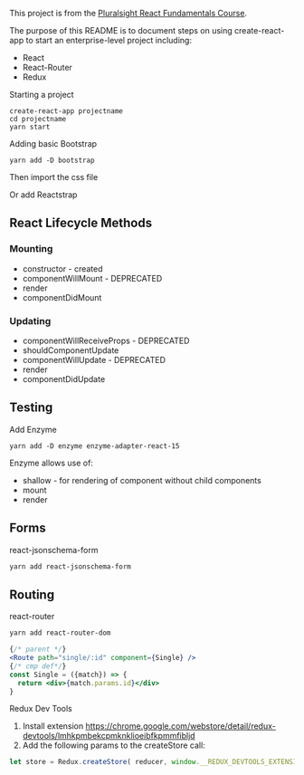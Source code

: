 

This project is from the [Pluralsight React Fundamentals Course](https://app.pluralsight.com/library/courses/react-fundamentals-update/table-of-contents).

The purpose of this README is to document steps on using create-react-app to start an enterprise-level project including:
* React
* React-Router
* Redux

Starting a project
```
create-react-app projectname
cd projectname
yarn start
```

Adding basic Bootstrap
```
yarn add -D bootstrap
```
Then import the css file

Or add Reactstrap


## React Lifecycle Methods
### Mounting
 * constructor - created
 * componentWillMount - DEPRECATED
 * render
 * componentDidMount

### Updating
 * componentWillReceiveProps - DEPRECATED
 * shouldComponentUpdate
 * componentWillUpdate - DEPRECATED
 * render
 * componentDidUpdate

## Testing 
Add Enzyme
```
yarn add -D enzyme enzyme-adapter-react-15
```
Enzyme allows use of:
 * shallow - for rendering of component without child components
 * mount 
 * render

## Forms
react-jsonschema-form
```bash
yarn add react-jsonschema-form
```

## Routing
react-router
```bash
yarn add react-router-dom
```
```jsx
{/* parent */}
<Route path="single/:id" component={Single} />
{/* cmp def*/}
const Single = ({match}) => {
  return <div>{match.params.id}</div>
}
```

Redux Dev Tools
1. Install extension https://chrome.google.com/webstore/detail/redux-devtools/lmhkpmbekcpmknklioeibfkpmmfibljd
2. Add the following params to the createStore call:
```jsx
let store = Redux.createStore( reducer, window.__REDUX_DEVTOOLS_EXTENSION__ && window.__REDUX_DEVTOOLS_EXTENSION__() );
```
